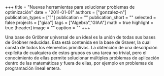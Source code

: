 +++
title = "Nuevas herramientas para solucionar problemas de optimización"
date = "2011-01-01"
authors = ["gonzalez-n"]
publication_types = ["1"]
publication = ""
publication_short = ""
selected = false
projects = ["giaa"]
tags = ["Algebra","GIAA"]
math = true
highlight = true
[header]
image = ""
caption = ""
+++

Una base de Gröbner universal de un ideal es la unión de todas sus bases de Gröbner reducidas. Ésta está contenida en la base de Graver, la cual consta de todos los elementos primitivos. La obtención de una descripción explícita de cualquiera de estos grupos es una tarea no trivial, pero el conocimiento de ellas permite solucionar múltiples problemas de aplicación dentro de las matemáticas y fuera de ellas, por ejemplo en problemas de programación lineal entera.
